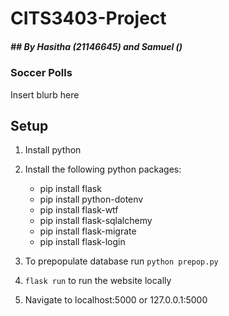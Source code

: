 # CITS3403-Project
##### ## By Hasitha (21146645) and Samuel ()

### Soccer Polls

Insert blurb here

## Setup

1. Install python
2. Install the following python packages:

	- pip install flask
	- pip install python-dotenv
	- pip install  flask-wtf
	- pip install  flask-sqlalchemy
	- pip install flask-migrate
	- pip install  flask-login

3. To prepopulate database run `python prepop.py`

4. `flask run` to run the website locally

5. Navigate to localhost:5000 or 127.0.0.1:5000

